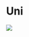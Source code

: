 # Uni


<a href="https://github.com/anuraghazra/github-readme-stats">
  <img align="center" src="https://github-readme-stats.vercel.app/api/top-langs/?username=BichoTraveco&langs_count=8&hide=TeX,roff,shell" />
</a>

